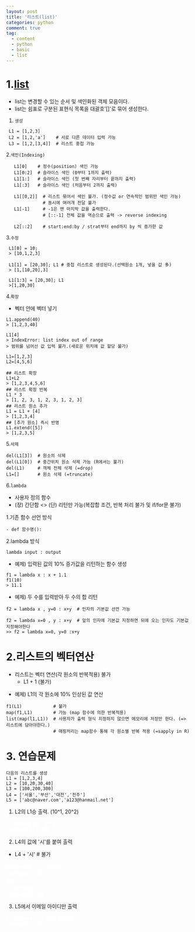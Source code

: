 ```yaml
---
layout: post
title: '리스트(list)'
categories: python
comment: true
tag:
  - content
  - python
  - basic
  - list
---
```


# 1.[list](https://python-reference.readthedocs.io/en/latest/docs/list/)
- list는 변경할 수 있는 순서 및 색인화된 객체 모음이다. 
- list는 쉼표로 구분된 표현식 목록을 대괄호'[]'로 묶어 생성한다.

1. `생성`
```
 L1 = [1,2,3]
 L2 = [1,2,'a']    # 서로 다른 데이터 입력 가능
 L3 = [1,2,[3,4]]  # 리스트 중첩 가능
```




2.`색인(Indexing)`
 ```
    L1[0]    # 정수(position) 색인 가능
    L1[0:2]  # 슬라이스 색인 (0부터 1까지 출력)
    L1[1:]   # 슬라이스 색인 (첫 번째 자리부터 끝까지 출력)
    L1[:3]   # 슬라이스 색인 (처음부터 2까지 출력)
 
    L1[[0,2]]  # 리스트 묶어서 색인 불가. (정수값 or 연속적인 범위만 색인 가능)
               # 동시에 여러개 전달 불가
    L1[-1]     # -1은 맨 마지막 값을 출력한다. 
               # [::-1] 전체 값을 역순으로 출력 -> reverse indexing
    
    L2[::2]    # start:end:by / strat부터 end까지 by 씩 증가한 값
 ```

3.`수정`
 ```
  L1[0] = 10;
  > [10,1,2,3]     
 
  L1[1] = [20,30]; L1 # 중첩 리스트로 생성된다.(선택원소 1개, 넣을 값 多)
  > [1,[10,20],3]
  
  L1[1:3] = [20,30]; L1
  >[1,20,30]
 ```

4.`확장`
 - 벡터 안에 벡터 넣기
 ```
 L1.append(40)
 > [1,2,3,40]
 
 L1[4]
 > IndexError: list index out of range
 > 범위를 넘어선 값 입력 불가.(새로운 위치에 값 할당 불가)
 
 L1=[1,2,3]
 L2=[4,5,6]
 
 ## 리스트 확장
 L1+L2    
 > [1,2,3,4,5,6]
 ## 리스트 확장 반복
 L1 * 3
 > [1, 2, 3, 1, 2, 3, 1, 2, 3]
 ## 리스트 원소 추가
 L1 = L1 + [4]
 > [1,2,3,4]
 ## [추가 원소] 즉시 반영
 L1.extend([5])
 > [1,2,3,5]
 ```
5.`삭제`
 ```
 del(L1[3])  # 원소의 삭제
 del(L1[0])  # 중간위치 원소 삭제 가능 (R에서는 불가)
 del(L1)     # 객체 전체 삭제 (=drop)
 L1=[]       # 원소 삭제 (=truncate)
 ```

6.`lambda` 
 - 사용자 정의 함수
 - (장) 간단함  <> (단) 리턴만 가능(복잡합 조건, 반복 처리 불가 및 if/for문 불가)
 
1.기존 함수 선언 방식
 ```
 - def 함수명():
 ```
2.lambda 방식
 ```
 lambda input : output
```
 * 예제) 입력된 값의 10% 증가값을 리턴하는 함수 생성
  ```
 f1 = lambda x : x + 1.1
 f1(10) 
 > 11.1
  ```
 * 예제) 두 수를 입력받아 두 수의 합 리턴
 ```
 f2 = lambda x , y=0 : x+y  # 인자의 기본값 선언 가능
 
 f2 = lambda x=0 , y : x+y  # 앞의 인자에 기본값 지정하면 뒤에 오는 인자도 기본값 지정해야한다
 >> f2 = lambda x=0, y=0 :x+y
 ```

# 2.리스트의 벡터연산
- 리스트는 벡터 연산(각 원소의 반복적용) 불가
    - L1 + 1 (불가)
 * 예제) L1의 각 원소에 10% 인상된 값 연산
 ```
 f1(L1)            # 불가
 map(f1,L1)        # 가능 (map 함수에 의한 반복적용)
 list(map(l1,L1))  # 사용자가 출력 형식 지정하지 않으면 메모리에 저장만 한다. (=> 리스트에 담아야한다.)
                   # 매핑처리는 map함수 통해 각 원소별 반복 적용 (=sapply in R)
 ```


# 3. 연습문제
 ```
 다음의 리스트를 생성
 L1 = [1,2,3,4]
 L2 = [10,20,30,40]
 L3 = [100,200,300]
 L4 = ['서울','부산','대전','전주']
 L5 = ['abc@naver.com','a123@hanmail.net']
 ```
 1. L2의 L1승 출력. (10^1, 20^2)
<div style="color:white">t1=lambda x,y : x**y</div>
<div style="color:white">list(map(t1,L2,L1))</div>

 2. L4의 값에 '시'를 붙여 출력  
- L4 + '시'  # 불가
<div style="color:white">t2=lambda x,y='시':x+y</div>
<div style="color:white">list(map(t2,L4))</div>
<div style="color:white">또는</div>
<div style="color:white">t2=lambda x : x + '시'</div>
<div style="color:white">list(map(t2,L4))</div>

 3. L5에서 이메일 아이디만 출력
<div style="color:white">t3=lambda x : x.split('@')[0]</div>
<div style="color:white">list(map(t3, L5))</div>


